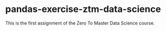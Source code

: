 # pandas-exercise-ztm-data-science
This is the first assignment of the Zero To Master Data Science course.

